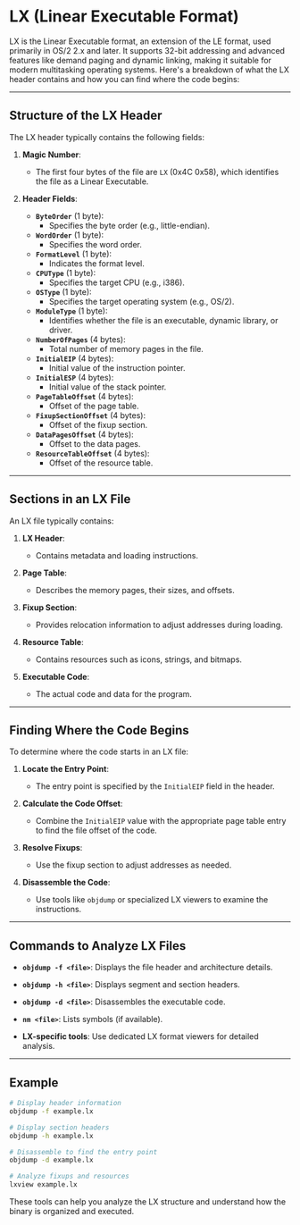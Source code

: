 # LX (Linear Executable Format)

LX is the Linear Executable format, an extension of the LE format, used primarily in OS/2 2.x and later. It supports 32-bit addressing and advanced features like demand paging and dynamic linking, making it suitable for modern multitasking operating systems. Here's a breakdown of what the LX header contains and how you can find where the code begins:

---

## Structure of the LX Header

The LX header typically contains the following fields:

1. **Magic Number**:
    - The first four bytes of the file are `LX` (0x4C 0x58), which identifies the file as a Linear Executable.

2. **Header Fields**:
    - **`ByteOrder`** (1 byte):
        - Specifies the byte order (e.g., little-endian).
    - **`WordOrder`** (1 byte):
        - Specifies the word order.
    - **`FormatLevel`** (1 byte):
        - Indicates the format level.
    - **`CPUType`** (1 byte):
        - Specifies the target CPU (e.g., i386).
    - **`OSType`** (1 byte):
        - Specifies the target operating system (e.g., OS/2).
    - **`ModuleType`** (1 byte):
        - Identifies whether the file is an executable, dynamic library, or driver.
    - **`NumberOfPages`** (4 bytes):
        - Total number of memory pages in the file.
    - **`InitialEIP`** (4 bytes):
        - Initial value of the instruction pointer.
    - **`InitialESP`** (4 bytes):
        - Initial value of the stack pointer.
    - **`PageTableOffset`** (4 bytes):
        - Offset of the page table.
    - **`FixupSectionOffset`** (4 bytes):
        - Offset of the fixup section.
    - **`DataPagesOffset`** (4 bytes):
        - Offset to the data pages.
    - **`ResourceTableOffset`** (4 bytes):
        - Offset of the resource table.

---

## Sections in an LX File

An LX file typically contains:

1. **LX Header**:
    - Contains metadata and loading instructions.

2. **Page Table**:
    - Describes the memory pages, their sizes, and offsets.

3. **Fixup Section**:
    - Provides relocation information to adjust addresses during loading.

4. **Resource Table**:
    - Contains resources such as icons, strings, and bitmaps.

5. **Executable Code**:
    - The actual code and data for the program.

---

## Finding Where the Code Begins

To determine where the code starts in an LX file:

1. **Locate the Entry Point**:
    - The entry point is specified by the `InitialEIP` field in the header.

2. **Calculate the Code Offset**:
    - Combine the `InitialEIP` value with the appropriate page table entry to find the file offset of the code.

3. **Resolve Fixups**:
    - Use the fixup section to adjust addresses as needed.

4. **Disassemble the Code**:
    - Use tools like `objdump` or specialized LX viewers to examine the instructions.

---

## Commands to Analyze LX Files

- **`objdump -f <file>`**:
  Displays the file header and architecture details.

- **`objdump -h <file>`**:
  Displays segment and section headers.

- **`objdump -d <file>`**:
  Disassembles the executable code.

- **`nm <file>`**:
  Lists symbols (if available).

- **LX-specific tools**:
  Use dedicated LX format viewers for detailed analysis.

---

## Example

```bash
# Display header information
objdump -f example.lx

# Display section headers
objdump -h example.lx

# Disassemble to find the entry point
objdump -d example.lx

# Analyze fixups and resources
lxview example.lx
```

These tools can help you analyze the LX structure and understand how the binary is organized and executed.

